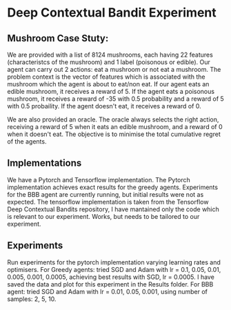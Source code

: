 # Deep Contextual Bandit Experiment

## Mushroom Case Stuty: 
We are provided with a list of 8124 mushrooms, each having 22 features (characteristcs of the mushroom) and 1 label (poisonous or edible). Our agent can carry out 2 actions: eat a mushroom or not eat a mushroom. The problem context is the vector of features which is associated with the mushroom which the agent is about to eat/non eat. If our agent eats an edible mushroom, it receives a reward of 5. If the agent eats a poisonous mushroom, it receives a reward of -35 with 0.5 probability and a reward of 5 with 0.5 probaility. If the agent doesn't eat, it receives a reward of 0.

We are also provided an oracle. The oracle always selects the right action, receiving a reward of 5 when it eats an edible mushroom, and a reward of 0 when it doesn't eat. The objective is to minimise the total cumulative regret of the agents.

## Implementations
We have a Pytorch and Tensorflow implementation. The Pytorch implementation achieves exact results for the greedy agents. Experiments for the BBB agent are currently running, but initial results were not as expected. The tensorflow implementation is taken from the Tensorflow Deep Contextual Bandits repository, I have mantained only the code which is relevant to our experiment. Works, but needs to be tailored to our experiment.

## Experiments
Run experiments for the pytorch implementation varying learning rates and optimisers. 
For Greedy agents: tried SGD and Adam with lr = 0.1, 0.05, 0.01, 0.005, 0.001, 0.0005, achieving best results with SGD, lr = 0.0005. I have saved the data and plot for this experiment in the Results folder.
For BBB agent: tried SGD and Adam with lr = 0.01, 0.05, 0.001, using number of samples: 2, 5, 10.
